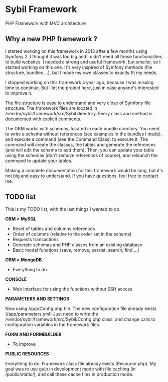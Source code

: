 # Sybil Framework
PHP Framework with MVC architecture

## Why a new PHP framework ?

I started working on this framework in 2013 after a few months using Symfony 2. I thought it was too big and I didn't need all those functionalities to build websites.
I needed a strong and useful framework, but smaller, so I started working on this one.
It's very inspired of Symfony methods (file structure, bundles ...), but I made my own classes to exactly fit my needs.

I stopped working on this framework a year ago, because I was missing time to continue.
But I let the project here, just in case anyone's interested to improve it.

The file structure is easy to understand and very close of Symfony file structure.
The framework files are located in /vendor/sybil/framework/src/Sybil directory.
Every class and method is documented with explicit comments.

The ORM works with schemas, located in each bundle directory.
You need to write a schema without references (see examples in the bundles I made), and execute a command (see the Command Class) to execute it.
The command will create the classes, the tables and generate the references (and will edit the schema to add them).
Then, you can update your table using the schemas (don't remove references of course), and relaunch the command to update your tables.

Making a complete documentation for this framework would be long, but it's not big and easy to understand.
If you have questions, feel free to contact me.

## TODO list
This is my TODO list, with the last things I wanted to do.

**ORM > MySQL**
- Reset of tables and columns references
- Order of columns (relative to the order set in the schema)
- Requests transactions
- Generate schemas and PHP classes from an existing database
- Basic model functions (save, remove, persist, search, find ...)

**ORM > MongoDB**
- Everything to do.

**CONSOLE**
- Web interface for using the functions without SSH access

**PARAMETERS AND SETTINGS**

Now using /app/Config.php file. 
The new configuration file already exists (/app/parameters.yml)
Just need to write the /vendor/sybil/framework/src/Sybil/Config.php class, and change calls to configuration variables in the framework files.

**FORM AND FORMBUILDER**
- To improve

**PUBLIC RESOURCES**

Everything to do. Framework class file already exists (Resource.php).
My goal was to use gulp in development mode with file caching (in /public/static/), and call these cache files in production mode.
